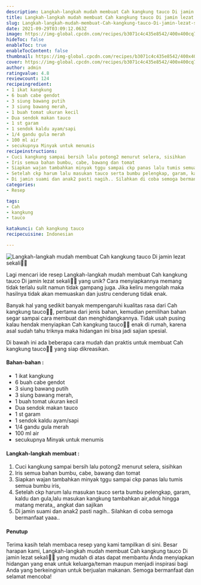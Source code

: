 ```yaml
---
description: Langkah-langkah mudah membuat Cah kangkung tauco Di jamin lezat sekali"
title: Langkah-langkah mudah membuat Cah kangkung tauco Di jamin lezat sekali
slug: Langkah-langkah-mudah-membuat-Cah-kangkung-tauco-Di-jamin-lezat-sekali
date: 2021-09-29T03:09:12.063Z
image: https://img-global.cpcdn.com/recipes/b3071c4c435e8542/400x400cq70/photo.jpg
hideToc: false
enableToc: true
enableTocContent: false
thumbnail: https://img-global.cpcdn.com/recipes/b3071c4c435e8542/400x400cq70/photo.jpg
cover: https://img-global.cpcdn.com/recipes/b3071c4c435e8542/400x400cq70/photo.jpg
author: admin
ratingvalue: 4.8
reviewcount: 124
recipeingredient:
- 1 ikat kangkung
- 6 buah cabe gendot
- 3 siung bawang putih
- 3 siung bawang merah,
- 1 buah tomat ukuran kecil
- Dua sendok makan tauco
- 1 st garam
- 1 sendok kaldu ayam/sapi
- 1/4 gandu gula merah
- 100 ml air
- secukupnya Minyak untuk menumis
recipeinstructions:
- Cuci kangkung sampai bersih lalu potong2 menurut selera, sisihkan
- Iris semua bahan bumbu, cabe, bawang dan tomat
- Siapkan wajan tambahkan minyak tggu sampai ckp panas lalu tumis semua bumbu iris,
- Setelah ckp harum lalu masukan tauco serta bumbu pelengkap, garam, kaldu dan gula,lalu masukan kangkung tambahkan air,aduk hingga matang merata,, angkat dan sajikan
- Di jamin suami dan anak2 pasti nagih.. Silahkan di coba semoga bermanfaat yaaa..
categories:
- Resep

tags:
- Cah
- kangkung
- tauco

katakunci: Cah kangkung tauco
recipecuisine: Indonesian

---
```


![Langkah-langkah mudah membuat Cah kangkung tauco Di jamin lezat sekali👩‍🍳](https://img-global.cpcdn.com/recipes/b3071c4c435e8542/400x400cq70/photo.jpg)

Lagi mencari ide resep Langkah-langkah mudah membuat Cah kangkung tauco Di jamin lezat sekali👩‍🍳 yang unik? Cara menyiapkannya memang tidak terlalu sulit namun tidak gampang juga. Jika keliru mengolah maka hasilnya tidak akan memuaskan dan justru cenderung tidak enak.

Banyak hal yang sedikit banyak mempengaruhi kualitas rasa dari Cah kangkung tauco👩‍🍳, pertama dari jenis bahan, kemudian pemilihan bahan segar sampai cara membuat dan menghidangkannya. Tidak usah pusing kalau hendak menyiapkan Cah kangkung tauco👩‍🍳 enak di rumah, karena asal sudah tahu triknya maka hidangan ini bisa jadi sajian spesial.

Di bawah ini ada beberapa cara mudah dan praktis untuk membuat Cah kangkung tauco👩‍🍳 yang siap dikreasikan.

<!--inarticleads1-->

#### Bahan-bahan :

- 1 ikat kangkung
- 6 buah cabe gendot
- 3 siung bawang putih
- 3 siung bawang merah,
- 1 buah tomat ukuran kecil
- Dua sendok makan tauco
- 1 st garam
- 1 sendok kaldu ayam/sapi
- 1/4 gandu gula merah
- 100 ml air
- secukupnya Minyak untuk menumis

<!--inarticleads2-->

#### Langkah-langkah membuat :

1. Cuci kangkung sampai bersih lalu potong2 menurut selera, sisihkan
1. Iris semua bahan bumbu, cabe, bawang dan tomat
1. Siapkan wajan tambahkan minyak tggu sampai ckp panas lalu tumis semua bumbu iris,
1. Setelah ckp harum lalu masukan tauco serta bumbu pelengkap, garam, kaldu dan gula,lalu masukan kangkung tambahkan air,aduk hingga matang merata,, angkat dan sajikan
1. Di jamin suami dan anak2 pasti nagih.. Silahkan di coba semoga bermanfaat yaaa..

#### Penutup

Terima kasih telah membaca resep yang kami tampilkan di sini. Besar harapan kami, Langkah-langkah mudah membuat Cah kangkung tauco Di jamin lezat sekali👩‍🍳 yang mudah di atas dapat membantu Anda menyiapkan hidangan yang enak untuk keluarga/teman maupun menjadi inspirasi bagi Anda yang berkeinginan untuk berjualan makanan. Semoga bermanfaat dan selamat mencoba!